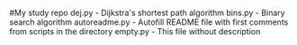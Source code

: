 #My study repo
dej.py - Dijkstra's shortest path algorithm
bins.py - Binary search algorithm
autoreadme.py - Autofill README file with first comments from scripts in the directory
empty.py - This file without description
